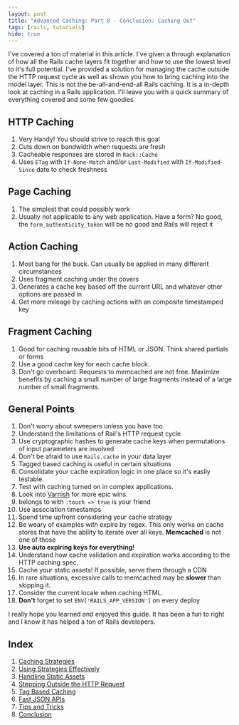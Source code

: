 ```yaml
---
layout: post
title: "Advanced Caching: Part 8 - Conclusion: Cashing Out"
tags: [rails, tutorials]
hide: true
---
```


I've covered a ton of material in this article. I've given a through
explanation of how all the Rails cache layers fit together and how to
use the lowest level to it's full potential. I've provided a solution
for managing the cache outside the HTTP request cycle as well as shown
you how to bring caching into the model layer. This is not the
be-all-and-end-all Rails caching. It is a in-depth look at caching in a
Rails application. I'll leave you with a quick summary of everything
covered and some few goodies.

## HTTP Caching

1. Very Handy! You should strive to reach this goal
2. Cuts down on bandwidth when requests are fresh
3. Cacheable responses are stored in `Rack::Cache`
4. Uses `ETag` with `If-None-Match` and/or `Last-Modified` with `If-Modified-Since`
   date to check freshness

## Page Caching

1. The simplest that could possibly work
2. Usually not applicable to any web application. Have a form? No good,
   the `form_authenticity_token` will be no good and Rails will reject
   it

## Action Caching

1. Most bang for the buck. Can usually be applied in many different
   circumstances
2. Uses fragment caching under the covers
3. Generates a cache key based off the current URL and whatever other
   options are passed in
4. Get more mileage by caching actions with an composite timestamped
   key

## Fragment Caching

1. Good for caching reusable bits of HTML or JSON. Think shared partials or
   forms
2. Use a good cache key for each cache block.
3. Don't go overboard. Requests to memcached are not free. Maximize
   benefits by caching a small number of large fragments instead of a
   large number of small fragments.

## General Points

1. Don't worry about sweepers unless you have too.
2. Understand the limitations of Rail's HTTP request cycle 
3. Use cryptographic hashes to generate cache keys when permutations of
   input parameters are involved
4. Don't be afraid to use `Rails.cache` in your data layer
6. Tagged based caching is useful in certain situations
7. Consolidate your cache expiration logic in one place so it's easily
   testable.
8. Test with caching turned on in complex applications.
9. Look into [Varnish](http://www.varnish-cache.org/) for more epic
   wins.
10. belongs to with `:touch => true` is your friend
11. Use association timestamps
12. Spend time upfront considering your cache strategy
13. Be weary of examples with expire by regex. This only works on cache
    stores that have the ability to iterate over all keys. **Memcached**
    is not one of those
14. **Use auto expiring keys for everything!**
15. Understand how cache validation and expiration works according to
    the HTTP caching spec.
16. Cache your static assets! If possible, serve them through a CDN
17. In rare situations, excessive calls to memcached may be **slower**
    than skipping it.
18. Consider the current locale when caching HTML.
19. **Don't** forget to set `ENV['RAILS_APP_VERSION']` on every deploy

I really hope you learned and enjoyed this guide. It has been a fun to
right and I know it has helped a ton of Rails developers.

## Index

1. [Caching Strategies](/2012/07/advanced_caching_part_1-caching_strategies)
2. [Using Strategies Effectively](/2012/07/advanced_caching_part_2-using_strategies)
3. [Handling Static Assets](/2012/07/advanced_caching_part_3-static_assets)
4. [Stepping Outside the HTTP Request](/2012/07/advanced_caching_part_4-stepping_outside_the_http_request)
5. [Tag Based Caching](/2012/07/advanced_caching_part_5-tag_based_caching)
6. [Fast JSON APIs](/2012/07/advanced_caching_part_6-fast_json_apis)
7. [Tips and Tricks](/2012/07/advanced_caching_part_7-tips_and_tricks)
8. [Conclusion](/2012/07/advanced_caching_part_8-conclusion)
